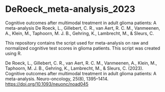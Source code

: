 # DeRoeck_meta-analysis_2023

Cognitive outcomes after multimodal treatment in adult glioma patients: A meta-analysis
De Roeck, L., Gillebert, C. R., van Aert, R. C. M., Vanmeenen, A., Klein, M., Taphoorn, M. J. B., Gehring, K., Lambrecht, M., & Sleurs, C.

This repository contains the script used for meta-analysis on raw and normalized cognitive test scores in glioma patients. 
This script was created using R.

De Roeck, L., Gillebert, C. R., van Aert, R. C. M., Vanmeenen, A., Klein, M., Taphoorn, M. J. B., Gehring, K., Lambrecht, M., & Sleurs, C. (2023). Cognitive outcomes after multimodal treatment in adult glioma patients: A meta-analysis. Neuro-oncology, 25(8), 1395–1414. https://doi.org/10.1093/neuonc/noad045
